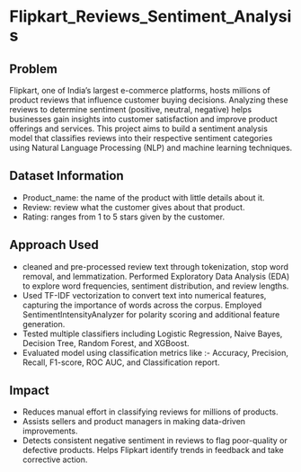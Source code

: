 # Flipkart_Reviews_Sentiment_Analysis
## Problem
Flipkart, one of India’s largest e-commerce platforms, hosts millions of product reviews that influence customer buying decisions. Analyzing these reviews to determine sentiment (positive, neutral, negative) helps businesses gain insights into customer satisfaction and improve product offerings and services. This project aims to build a sentiment analysis model that classifies reviews into their respective sentiment categories using Natural Language Processing (NLP) and machine learning techniques.
## Dataset Information
- Product_name: the name of the product with little details about it.
- Review: review what the customer gives about that product.
- Rating: ranges from 1 to 5 stars given by the customer.
## Approach Used
- cleaned and pre-processed review text through tokenization, stop word removal, and lemmatization. Performed Exploratory Data Analysis (EDA) to explore word frequencies, sentiment distribution, and review lengths.
- Used TF-IDF vectorization to convert text into numerical features, capturing the importance of words across the corpus. Employed SentimentIntensityAnalyzer for polarity scoring and additional feature generation.
- Tested multiple classifiers including Logistic Regression, Naive Bayes, Decision Tree, Random Forest, and XGBoost.
- Evaluated model using classification metrics like :- Accuracy, Precision, Recall, F1-score, ROC AUC, and Classification report.
## Impact
- Reduces manual effort in classifying reviews for millions of products.
- Assists sellers and product managers in making data-driven improvements.
- Detects consistent negative sentiment in reviews to flag poor-quality or defective products. Helps Flipkart identify trends in feedback and take corrective action.
